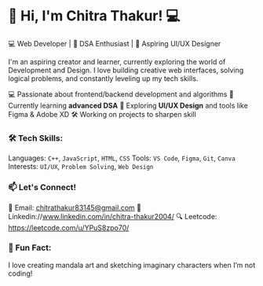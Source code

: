 # 👋 Hi, I'm Chitra Thakur! 💻

💻 Web Developer | 🧠 DSA Enthusiast | 🎨 Aspiring UI/UX Designer

I'm an aspiring creator and learner, currently exploring the world of Development and Design.
I love building creative web interfaces, solving logical problems, and constantly leveling up my tech skills.


💻 Passionate about frontend/backend development and algorithms
🌱 Currently learning **advanced DSA**
🎨 Exploring **UI/UX Design** and tools like Figma & Adobe XD
🛠️ Working on projects to sharpen skill


### 🛠️ Tech Skills:
Languages: `C++`, `JavaScript`, `HTML`, `CSS`
Tools: `VS Code`, `Figma`, `Git`, `Canva`
Interests: `UI/UX`, `Problem Solving`, `Web Design`


### 📫 Let's Connect!
💌 Email: chitrathakur83145@gmail.com
💼 Linkedin://www.linkedin.com/in/chitra-thakur2004/
🔍 Leetcode: https://leetcode.com/u/YPuS8zpo70/


### 🌸 Fun Fact:
I love creating mandala art and sketching imaginary characters when I’m not coding!

